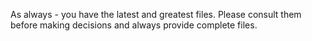 As always - you have the latest and greatest files. Please consult them before making decisions and always provide complete files.